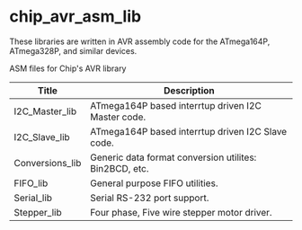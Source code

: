 chip_avr_asm_lib
================
These libraries are written in AVR assembly code for the ATmega164P, ATmega328P,
 and similar devices.  

ASM files for Chip's AVR library  

| Title                | Description
| ------------------- | --------------------------------------------------------  
| I2C_Master_lib | ATmega164P based interrtup driven I2C Master code.  
| I2C_Slave_lib | ATmega164P based interrtup driven I2C Slave code.  
| Conversions_lib | Generic data format conversion utilites: Bin2BCD, etc.  
| FIFO_lib | General purpose FIFO utilities.
| Serial_lib | Serial RS-232 port support.  
| Stepper_lib | Four phase, Five wire stepper motor driver.  
